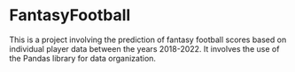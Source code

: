 # FantasyFootball

This is a project involving the prediction of fantasy football scores based on individual player data between the years 2018-2022. It involves the use of the Pandas library for data organization.
